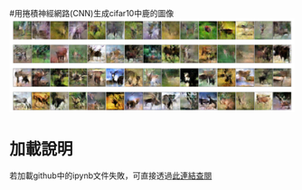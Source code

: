 #用捲積神經網路(CNN)生成cifar10中鹿的圖像
![error](https://github.com/JusticeLeee/DC_GAN/blob/master/deer.png)
# 加載說明
若加載github中的ipynb文件失敗，可直接透過[此連結查閱](https://nbviewer.jupyter.org/github/JusticeLeee/DC_GAN/blob/master/DcGan_deer.ipynb)

